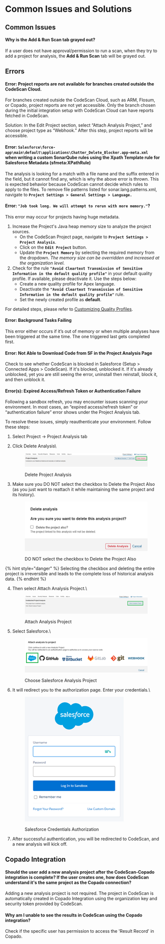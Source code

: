 # Common Issues and Solutions

## Common Issues

#### **Why is the Add & Run Scan tab grayed out?**

If a user does not have approval/permission to run a scan, when they try to add a project for analysis, the **Add & Run Scan** tab will be grayed out.

## Errors <a href="#error-salesforceforceappmaindefaultapplicationschatterdeleteblockerappmetaxml" id="error-salesforceforceappmaindefaultapplicationschatterdeleteblockerappmetaxml"></a>

#### Error: Project reports are not available for branches created outside the CodeScan Cloud.

For branches created outside the CodeScan Cloud, such as ARM, Flosum, or Copado, project reports are not yet accessible. Only the branch chosen during the initial integration setup with CodeScan Cloud can have reports fetched in CodeScan.&#x20;

Solution: In the Edit Project section, select “Attach Analysis Project,” and choose project type as “Webhook.” After this step, project reports will be accessible.

#### **Error: `Salesforce\force-app\main\default\applications\Chatter_Delete_Blocker.app-meta.xml` when writing a custom SonarQube rules using the Xpath Template rule for Salesforce Metadata (sfmeta:XPathRule)** <a href="#error-salesforceforceappmaindefaultapplicationschatterdeleteblockerappmetaxml" id="error-salesforceforceappmaindefaultapplicationschatterdeleteblockerappmetaxml"></a>

The analysis is looking for a match with a file name and the suffix entered in the field, but it cannot find any, which is why the above error is thrown. This is expected behavior because CodeScan cannot decide which rules to apply to the files. To remove file patterns listed for sonar.lang.patterns.xml, navigate to **`Project Settings > General Settings > Language.`**

#### **Error: `"Job took long. We will attempt to rerun with more memory."`**?

This error may occur for projects having huge metadata.

1. Increase the Project's Java heap memory size to analyze the project sources.&#x20;
   * On the CodeScan Project page, navigate to **`Project Settings > Project Analysis`**.
   * Click on the **`Edit Project`** button.
   * Update the **`Project Memory`** by selecting the required memory from the dropdown. _The memory size can be overridden and increased at the organization level._
2. Check for the rule **`"Avoid Cleartext Transmission of Sensitive Information in the default quality profile"`** in your default quality profile. If available, please deactivate it. Use the steps below:
   * Create a new quality profile for Apex language.
   * Deactivate the **`"Avoid Cleartext Transmission of Sensitive Information in the default quality profile"`** rule.
   * Set the newly created profile as **default**.

For detailed steps, please refer to [Customizing Quality Profiles](https://knowledgebase.autorabit.com/codescan/docs/customizing-quality-profiles).

#### Error: Background Tasks Failing

This error either occurs if it’s out of memory or when multiple analyses have been triggered at the same time. The one triggered last gets completed first.

#### Error: Not Able to Download Code from SF in the Project Analysis Page

Check to see whether CodeScan is blocked in Salesforce (Setup > Connected Apps > CodeScan). If it's blocked, unblocked it. If it's already unblocked, yet you are still seeing the error, uninstall then reinstall, block it, and then unblock it.

#### Error(s): Expired Access/Refresh Token or Authentication Failure

Following a sandbox refresh, you may encounter issues scanning your environment. In most cases, an “expired access/refresh token” or “authentication failure” error shows under the Project Analysis tab.

To resolve these issues, simply reauthenticate your environment. Follow these steps:

1. Select Project -> Project Analysis tab
2.  Click Delete Analysis\


    <figure><img src="../../../.gitbook/assets/image (8) (1).png" alt=""><figcaption><p>Delete Project Analysis</p></figcaption></figure>
3.  Make sure you DO NOT select the checkbox to Delete the Project Also (as you just want to reattach it while maintaining the same project and its history).

    <figure><img src="../../../.gitbook/assets/image (2) (1) (1) (1) (1) (1) (2) (1).png" alt=""><figcaption><p>DO NOT select the checkbox to Delete the Project Also</p></figcaption></figure>



{% hint style="danger" %}
Selecting the checkbox and deleting the entire project is irreversible and leads to the complete loss of historical analysis data.
{% endhint %}

4.  Then select Attach Analysis Project.\


    <figure><img src="../../../.gitbook/assets/image (3) (1) (1) (1) (1) (2) (1).png" alt=""><figcaption><p>Attach Analysis Project</p></figcaption></figure>
5.  Select Salesforce.\


    <figure><img src="../../../.gitbook/assets/image (4) (1) (1) (1) (1) (2) (1).png" alt=""><figcaption><p>Choose Salesforce Analysis Project</p></figcaption></figure>
6.  It will redirect you to the authorization page. Enter your credentials.\


    <figure><img src="../../../.gitbook/assets/image (5) (1) (1) (1) (2).png" alt=""><figcaption><p>Salesforce Credentials Authorization</p></figcaption></figure>


7. After successful authentication, you will be redirected to CodeScan, and a new analysis will kick off.

## Copado Integration <a href="#faqs" id="faqs"></a>

#### **Should the user add a new analysis project after the CodeScan-Copado integration is complete? If the user creates one, how does CodeScan understand it's the same project as the Copado connection?**

Adding a new analysis project is not required. The project in CodeScan is automatically created in Copado Integration using the organization key and security token provided by CodeScan.

#### **Why am I unable to see the results in CodeScan using the Copado integration?**

Check if the specific user has permission to access the 'Result Record' in Copado.


